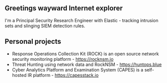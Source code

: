 ## Greetings wayward Internet explorer

I'm a Principal Security Research Engineer with Elastic - tracking intrusion sets and slinging SIEM detection rules.

## Personal projects
* Response Operations Collection Kit (ROCK) is an open source network security monitoring platform - https://rocknsm.io
* Threat Hunting using network data and RockNSM - https://huntops.blue
* Cyber Analytics Platform and Examination System (CAPES) is a self-hosted IR platform - https://capesstack.io
